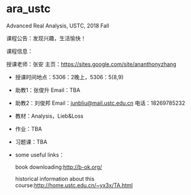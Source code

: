 # ara_ustc
Advanced Real Analysis, USTC, 2018 Fall

课程公告：发现兴趣，生活愉快！

课程信息：

  授课老师：张安 主页：https://sites.google.com/site/ananthonyzhang

  * 授课时间地点：5306：2晚上，5306：5(8,9)

  * 助教1：张俊升 Email：TBA

  * 助教2：刘俊邦 Email：junbliu@mail.ustc.edu.cn 电话：18269785232

  * 教材：Analysis，Lieb&Loss

  * 作业：TBA

  * 习题课：TBA

  * some useful links：

    book downloading:http://b-ok.org/

    historical information about this course:http://home.ustc.edu.cn/~yx3x/TA.html



